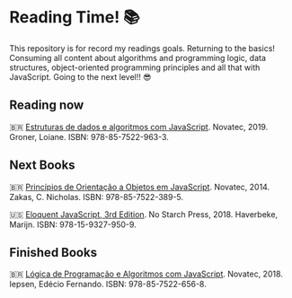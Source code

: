 # Reading Time! 📚
This repository is for record my readings goals. Returning to the basics! Consuming all content about algorithms and programming logic, data structures, object-oriented programming principles and all that with JavaScript. Going to the next level!! 😎

## Reading now
🇧🇷 [Estruturas de dados e algoritmos com JavaScript](https://www.amazon.com.br/Estruturas-Dados-Algoritmos-Com-Javascript/dp/8575226932/ref=sr_1_3?keywords=estrutura+de+dados+e+algoritmos+em+javascript&qid=1673616663&s=books&sprefix=Estrutura+de+dados%2Cstripbooks%2C208&sr=1-3). Novatec, 2019. Groner, Loiane. ISBN: 978-85-7522-963-3.

## Next Books
🇧🇷 [Princípios de Orientação a Objetos em JavaScript](https://www.amazon.com.br/Princ%C3%ADpios-Orienta%C3%A7%C3%A3o-Objetos-em-JavaScript/dp/8575223895/ref=sr_1_1?__mk_pt_BR=%C3%85M%C3%85%C5%BD%C3%95%C3%91&crid=UY1URH4K4D3Z&keywords=principios+de+orientacao+a+objetos+com+javascript&qid=1673616829&s=books&sprefix=principios+de+orientacao+a+objetos+com+javascript%2Cstripbooks%2C165&sr=1-1). Novatec, 2014. Zakas, C. Nicholas. ISBN: 978-85-7522-389-5.

🇺🇸 [Eloquent JavaScript, 3rd Edition](https://www.amazon.com.br/Eloquent-JavaScript-3rd-Introduction-Programming/dp/1593279507/ref=sr_1_1?__mk_pt_BR=%C3%85M%C3%85%C5%BD%C3%95%C3%91&crid=SYF6XNJ7OHDY&keywords=eloquent+javascript&qid=1673617110&s=books&sprefix=eloquent+javascript%2Cstripbooks%2C161&sr=1-1&ufe=app_do%3Aamzn1.fos.6121c6c4-c969-43ae-92f7-cc248fc6181d). No Starch Press, 2018. Haverbeke, Marijn. ISBN: 978-15-9327-950-9.

## Finished Books
🇧🇷 [Lógica de Programação e Algoritmos com JavaScript](https://www.amazon.com.br/L%C3%B3gica-Programa%C3%A7%C3%A3o-Algoritmos-com-Javascript/dp/8575226568/ref=sr_1_3?qid=1673615650&refinements=p_27%3AEd%C3%A9cio+Fernando+Iepsen&s=books&sr=1-3). Novatec, 2018. Iepsen, Edécio Fernando. ISBN: 978-85-7522-656-8.
